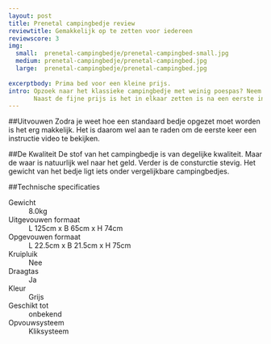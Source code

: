 ```yaml
---
layout: post
title: Prenetal campingbedje review
reviewtitle: Gemakkelijk op te zetten voor iedereen
reviewscore: 3
img:
  small:  prenetal-campingbedje/prenetal-campingbed-small.jpg
  medium: prenetal-campingbedje/prenetal-campingbed.jpg
  large:  prenetal-campingbedje/prenetal-campingbed.jpg 
  
excerptbody: Prima bed voor een kleine prijs.
intro: Opzoek naar het klassieke campingbedje met weinig poespas? Neem dan het basismodel van Prenetal. 
       Naast de fijne prijs is het in elkaar zetten is na een eerste instructie gemakkelijk. 
---
```


##Uitvouwen
Zodra je weet hoe een standaard bedje opgezet moet worden is het erg makkelijk. Het is daarom wel aan te raden
om de eerste keer een instructie video te bekijken. 

##De Kwaliteit
De stof van het campingbedje is van degelijke kwaliteit. Maar de waar is natuurlijk wel naar het geld. Verder is de consturctie stevig.
Het gewicht van het bedje ligt iets onder vergelijkbare campingbedjes.

##Technische specificaties
<dl class="dl-inline">
	<dt>Gewicht</dt>
	<dd>8.0kg</dd>
	<dt>Uitgevouwen formaat</dt>
	<dd>L 125cm x B 65cm x H 74cm</dd>
	<dt>Opgevouwen formaat</dt>
	<dd>L 22.5cm x B 21.5cm x H 75cm</dd>
	<dt>Kruipluik</dt>
	<dd>Nee</dd>
	<dt>Draagtas</dt>
	<dd>Ja</dd>
	<dt>Kleur</dt>
	<dd>Grijs</dd>
	<dt>Geschikt tot</dt>
	<dd>onbekend</dd>
	<dt>Opvouwsysteem</dt>
	<dd>Kliksysteem</dd>
</dl>